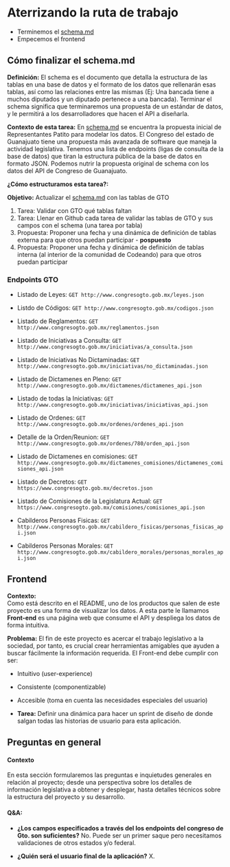 # Aterrizando la ruta de trabajo

- Terminemos el [schema.md](https://github.com/CodeandoMexico/representantes-patito-2/blob/master/schema.md)
- Empecemos el frontend

## Cómo finalizar el schema.md

**Definición:** 
El schema es el documento que detalla la estructura de las tablas en una base de datos y el formato de los datos que rellenarán esas tablas, así como las relaciones entre las mismas (Ej: Una bancada tiene a muchos diputados y un diputado pertenece a una bancada). Terminar el schema significa que terminaremos una propuesta de un estándar de datos, y le permitirá a los desarrolladores que hacen el API a diseñarla.

**Contexto de esta tarea:**
En [schema.md](https://github.com/CodeandoMexico/representantes-patito-2/blob/master/schema.md) se encuentra la propuesta inicial de Representantes Patito para modelar los datos. El Congreso del estado de Guanajuato tiene una propuesta más avanzada de software que maneja la actividad legislativa. Tenemos una lista de endpoints (ligas de consulta de la base de datos) que tiran la estructura pública de la base de datos en formato JSON. Podemos nutrir la propuesta original de schema con los datos del API de Congreso de Guanajuato.

**¿Cómo estructuramos esta tarea?:**

**Objetivo:** Actualizar el [schema.md](https://github.com/CodeandoMexico/representantes-patito-2/blob/master/schema.md) con las tablas de GTO

1. Tarea: Validar con GTO qué tablas faltan
2. Tarea: Llenar en Github cada tarea de validar las tablas de GTO y sus campos con el schema (una tarea por tabla)
3. Propuesta: Proponer una fecha y una dinámica de definición de tablas externa para que otros puedan participar - **pospuesto**
4. Propuesta: Proponer una fecha y dinámica de definición de tablas interna (al interior de la comunidad de Codeando) para que otros puedan participar


### Endpoints GTO



- Listado de Leyes:
`GET http://www.congresogto.gob.mx/leyes.json`

- Listdo de Códigos:
`GET http://www.congresogto.gob.mx/codigos.json`

- Listado de Reglamentos:
`GET http://www.congresogto.gob.mx/reglamentos.json`

- Listado de Iniciativas a Consulta:
`GET http://www.congresogto.gob.mx/iniciativas/a_consulta.json`

- Listado de Iniciativas No Dictaminadas:
`GET http://www.congresogto.gob.mx/iniciativas/no_dictaminadas.json`

- Listado de Dictamenes en Pleno:
`GET http://www.congresogto.gob.mx/dictamenes/dictamenes_api.json`

- Listado de todas la Iniciativas:
`GET http://www.congresogto.gob.mx/iniciativas/iniciativas_api.json`

- Listado de Ordenes:
`GET http://www.congresogto.gob.mx/ordenes/ordenes_api.json`

- Detalle de la Orden/Reunion:
`GET http://www.congresogto.gob.mx/ordenes/780/orden_api.json`

- Listado de Dictamenes en comisiones:
`GET http://www.congresogto.gob.mx/dictamenes_comisiones/dictamenes_comisiones_api.json`

- Listado de Decretos:
`GET https://www.congresogto.gob.mx/decretos.json`

- Listado de Comisiones de la Legislatura Actual:
`GET https://www.congresogto.gob.mx/comisiones/comisiones_api.json`

- Cabilderos Personas Fisicas:
`GET http://www.congresogto.gob.mx/cabildero_fisicas/personas_fisicas_api.json`

- Cabilderos Personas Morales:
`GET http://www.congresogto.gob.mx/cabildero_morales/personas_morales_api.json`



## Frontend

**Contexto:**  
Como está descrito en el README, uno de los productos que salen de este proyecto es una forma de visualizar los datos. A esta parte le llamamos __Front-end__ es una página web que consume el API y despliega los datos de forma intuitiva.

**Problema:**
El fin de este proyecto es acercar el trabajo legislativo a la sociedad, por tanto, es crucial crear herramientas amigables que ayuden a buscar fácilmente la información requerida.
El Front-end debe cumplir con ser:
- Intuitivo (user-experience)
- Consistente (componentizable)
- Accesible (toma en cuenta las necesidades especiales del usuario)


- **Tarea:** Definir una dinámica para hacer un sprint de diseño de donde salgan todas las historias de usuario para esta aplicación.

## Preguntas en general

#### Contexto

En esta sección formularemos las preguntas e inquietudes generales en relación al proyecto; desde una perspectiva sobre los detalles de información legislativa a obtener y desplegar, hasta detalles técnicos sobre la estructura del proyecto y su desarrollo.

#### Q&A:

- **¿Los campos especificados a través del los endpoints del congreso de Gto. son suficientes?**
  No. Puede ser un primer saque pero necesitamos validaciones de otros estados y/o federal.
  
- **¿Quién será el usuario final de la aplicación?**
  X.
